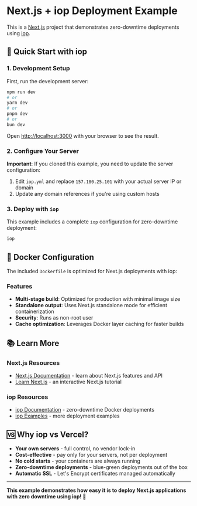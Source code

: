 # Next.js + iop Deployment Example

This is a [Next.js](https://nextjs.org) project that demonstrates zero-downtime deployments using [iop](https://github.com/elitan/iop).

## 🚀 Quick Start with iop

### 1. Development Setup

First, run the development server:

```bash
npm run dev
# or
yarn dev
# or
pnpm dev
# or
bun dev
```

Open [http://localhost:3000](http://localhost:3000) with your browser to see the result.

### 2. Configure Your Server

**Important**: If you cloned this example, you need to update the server configuration:

1. Edit `iop.yml` and replace `157.180.25.101` with your actual server IP or domain
2. Update any domain references if you're using custom hosts

### 3. Deploy with `iop`

This example includes a complete `iop` configuration for zero-downtime deployment:

```bash
iop
```

## 🐳 Docker Configuration

The included `Dockerfile` is optimized for Next.js deployments with iop:

### Features

- **Multi-stage build**: Optimized for production with minimal image size
- **Standalone output**: Uses Next.js standalone mode for efficient containerization
- **Security**: Runs as non-root user
- **Cache optimization**: Leverages Docker layer caching for faster builds

## 📚 Learn More

### Next.js Resources

- [Next.js Documentation](https://nextjs.org/docs) - learn about Next.js features and API
- [Learn Next.js](https://nextjs.org/learn) - an interactive Next.js tutorial

### iop Resources

- [iop Documentation](https://github.com/elitan/iop) - zero-downtime Docker deployments
- [iop Examples](https://github.com/elitan/iop/tree/main/examples) - more deployment examples

## 🆚 Why iop vs Vercel?

- **Your own servers** - full control, no vendor lock-in
- **Cost-effective** - pay only for your servers, not per deployment
- **No cold starts** - your containers are always running
- **Zero-downtime deployments** - blue-green deployments out of the box
- **Automatic SSL** - Let's Encrypt certificates managed automatically

---

**This example demonstrates how easy it is to deploy Next.js applications with zero downtime using iop! 🚀**
